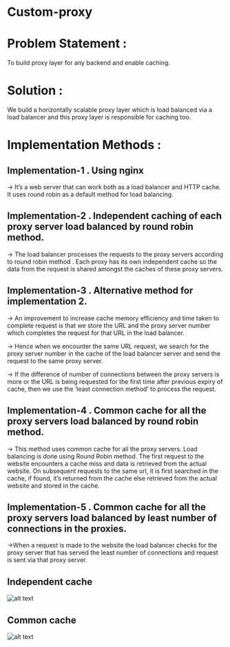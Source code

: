 # Custom-proxy

# Problem Statement :
To build proxy layer for any backend and enable caching.

# Solution :
We build a horizontally scalable proxy layer which is load balanced via a load balancer and this proxy layer is responsible for caching too.

# Implementation Methods :
## Implementation-1 . Using nginx
→  It’s a web server that can work both as a load balancer and HTTP cache. It uses round robin as a default method for load balancing.

## Implementation-2 . Independent caching of each proxy server load balanced by round robin method.
→ The load balancer processes the requests to the proxy servers according to round robin method . Each proxy has its own independent cache so the data from the request is shared amongst the caches of these proxy servers.

## Implementation-3 . Alternative method for implementation 2. 
→ An improvement to increase cache memory efficiency and time taken to complete request is that we store the URL and the proxy server number which completes the request for that URL in the load balancer.

→ Hence when we encounter the same URL request, we search for the proxy server number in the cache of the load balancer server and send the request to the same proxy server.

→ If the difference of number of connections between the proxy servers is more or the URL is being requested for the first time after previous expiry of cache, then we use the ‘least connection method’ to process the request.

## Implementation-4 . Common cache for all the proxy servers load balanced by round robin method.
→ This method uses common cache for all the proxy servers. Load balancing is done using Round Robin method. The first request to the website encounters a cache miss and data is retrieved from the actual website. On subsequent requests to the same url, it is first searched in the cache, if found, it’s returned from the cache else retrieved from the actual website and stored in the cache.

## Implementation-5 . Common cache for all the proxy servers load balanced by least number of connections in the proxies.
→When a request is made to the website the load balancer checks for the proxy server that has served the least number of connections and request is sent via that proxy server.

## Independent cache

![alt text](https://raw.githubusercontent.com/vkdhanaraj/Custom-proxy/master/images/independent_cache.png)

## Common cache

![alt text](https://raw.githubusercontent.com/vkdhanaraj/Custom-proxy/master/images/common_cache.png)

